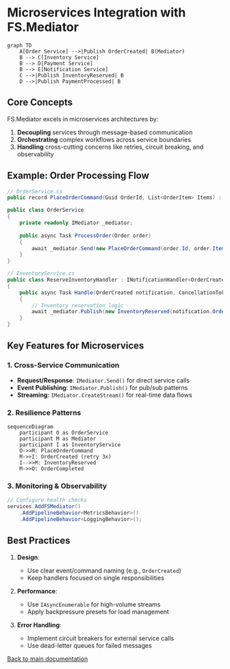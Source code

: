 # Microservices Integration with FS.Mediator

```mermaid
graph TD
    A[Order Service] -->|Publish OrderCreated| B(Mediator)
    B --> C[Inventory Service]
    B --> D[Payment Service]
    B --> E[Notification Service]
    C -->|Publish InventoryReserved| B
    D -->|Publish PaymentProcessed| B
```

## Core Concepts

FS.Mediator excels in microservices architectures by:
1. **Decoupling** services through message-based communication
2. **Orchestrating** complex workflows across service boundaries
3. **Handling** cross-cutting concerns like retries, circuit breaking, and observability

## Example: Order Processing Flow

```csharp
// OrderService.cs
public record PlaceOrderCommand(Guid OrderId, List<OrderItem> Items) : IRequest;

public class OrderService
{
    private readonly IMediator _mediator;
    
    public async Task ProcessOrder(Order order)
    {
        await _mediator.Send(new PlaceOrderCommand(order.Id, order.Items));
    }
}

// InventoryService.cs
public class ReserveInventoryHandler : INotificationHandler<OrderCreated>
{
    public async Task Handle(OrderCreated notification, CancellationToken ct)
    {
        // Inventory reservation logic
        await _mediator.Publish(new InventoryReserved(notification.OrderId));
    }
}
```

## Key Features for Microservices

### 1. Cross-Service Communication
- **Request/Response**: `IMediator.Send()` for direct service calls
- **Event Publishing**: `IMediator.Publish()` for pub/sub patterns
- **Streaming**: `IMediator.CreateStream()` for real-time data flows

### 2. Resilience Patterns
```mermaid
sequenceDiagram
    participant O as OrderService
    participant M as Mediator
    participant I as InventoryService
    O->>M: PlaceOrderCommand
    M->>I: OrderCreated (retry 3x)
    I-->>M: InventoryReserved
    M->>O: OrderCompleted
```

### 3. Monitoring & Observability

```csharp
// Configure health checks
services.AddFSMediator()
    .AddPipelineBehavior<MetricsBehavior>()
    .AddPipelineBehavior<LoggingBehavior>();
```

## Best Practices
1. **Design**:
   - Use clear event/command naming (e.g., `OrderCreated`)
   - Keep handlers focused on single responsibilities

2. **Performance**:
   - Use `IAsyncEnumerable` for high-volume streams
   - Apply backpressure presets for load management

3. **Error Handling**:
   - Implement circuit breakers for external service calls
   - Use dead-letter queues for failed messages

[Back to main documentation](../README.md)